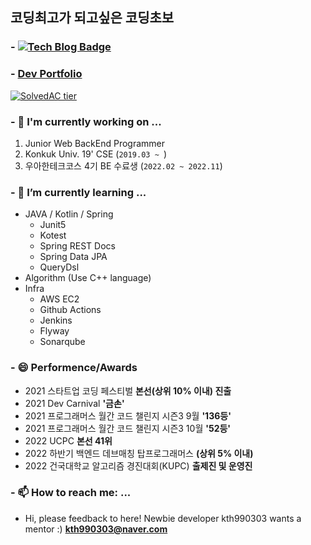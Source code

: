## 코딩최고가 되고싶은 코딩초보
### - [![Tech Blog Badge](http://img.shields.io/badge/-Tech%20blog-black?style=flat-square&logo=github&link=https://kth990303.tistory.com)](https://kth990303.tistory.com)
### - [Dev Portfolio](https://clean-nutria-44b.notion.site/061c101d456c494092cb2825636b4317)
 
 [![SolvedAC tier](http://mazassumnida.wtf/api/generate_badge?boj=kth990303)](https://solved.ac/profile/kth990303)
 
### - 🔭 I'm currently working on ...
   1. Junior Web BackEnd Programmer
   2. Konkuk Univ. 19' CSE (`2019.03 ~ `)
   3. 우아한테크코스 4기 BE 수료생 (`2022.02 ~ 2022.11`)

### - 🌱 I’m currently learning ...
  - JAVA / Kotlin / Spring
    - Junit5
    - Kotest
    - Spring REST Docs
    - Spring Data JPA
    - QueryDsl
  - Algorithm (Use C++ language)
  - Infra
    - AWS EC2
    - Github Actions
    - Jenkins
    - Flyway
    - Sonarqube

### - 😄 Performence/Awards
  - 2021 스타트업 코딩 페스티벌 **본선(상위 10% 이내) 진출**
  - 2021 Dev Carnival **'금손'**
  - 2021 프로그래머스 월간 코드 챌린지 시즌3 9월 **'136등'**
  - 2021 프로그래머스 월간 코드 챌린지 시즌3 10월 **'52등'**
  - 2022 UCPC **본선 41위**
  - 2022 하반기 백엔드 데브매칭 탑프로그래머스 **(상위 5% 이내)**
  - 2022 건국대학교 알고리즘 경진대회(KUPC) **출제진 및 운영진**
  
### - 📫 How to reach me: ...
   - Hi, please feedback to here! Newbie developer kth990303 wants a mentor :)
  <strong>kth990303@naver.com</strong>

<!--
**kth990303/kth990303** is a ✨ _special_ ✨ repository because its `README.md` (this file) appears on your GitHub profile.

Here are some ideas to get you started:


- 👯 I’m looking to collaborate on ...
- 🤔 I’m looking for help with ...
- 💬 Ask me about ...

- 😄 Pronouns: ...
- ⚡ Fun fact: ...
-->
